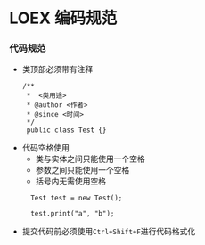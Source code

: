 # LOEX 编码规范

### 代码规范
- 类顶部必须带有注释
  ```
  /**
   *  <类用途>
   * @author <作者>
   * @since <时间>
   */
   public class Test {}
   ```
- 代码空格使用
  * 类与实体之间只能使用一个空格
  * 参数之间只能使用一个空格
  * 括号内无需使用空格
  ```
    Test test = new Test();
    
    test.print("a", "b");
  ```
- 提交代码前必须使用```Ctrl+Shift+F```进行代码格式化
